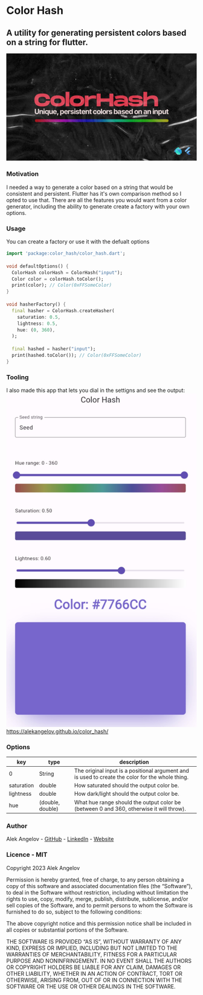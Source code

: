# Color Hash

## A utility for generating persistent colors based on a string for flutter.

![logo](logo.jpg)

### Motivation

I needed a way to generate a color based on a string that would be consistent and persistent. Flutter has it's own comparison method so I opted to use that. There are all the features you would want from a color generator, including the ability to generate create a factory with your own options.

### Usage

You can create a factory or use it with the defualt options

```dart
import 'package:color_hash/color_hash.dart';

void defaultOptions() {
  ColorHash colorHash = ColorHash("input");
  Color color = colorHash.toColor();
  print(color); // Color(0xFFSomeColor)
}

void hasherFactory() {
  final hasher = ColorHash.createHasher(
    saturation: 0.5,
    lightness: 0.5,
    hue: (0, 360),
  );

  final hashed = hasher("input");
  print(hashed.toColor()); // Color(0xFFSomeColor)
}

```

### Tooling

I also made this app that lets you dial in the settigns and see the output:
![screenshot of tool](screenshot.jpg)
https://alekangelov.github.io/color_hash/

### Options

| key        | type             | description                                                                                      |
| ---------- | ---------------- | ------------------------------------------------------------------------------------------------ |
| 0          | String           | The original input is a positional argument and is used to create the color for the whole thing. |
| saturation | double           | How saturated should the output color be.                                                        |
| lightness  | double           | How dark/light should the output color be.                                                       |
| hue        | (double, double) | What hue range should the output color be (between 0 and 360, otherwise it will throw).          |

### Author

Alek Angelov - [GitHub](https://github.com/alekangelov) - [LinkedIn](https://www.linkedin.com/in/alekangelov/) - [Website](https://alekangelov.com)

### Licence - MIT

Copyright 2023 Alek Angelov

Permission is hereby granted, free of charge, to any person obtaining a copy of this software and associated documentation files (the “Software”), to deal in the Software without restriction, including without limitation the rights to use, copy, modify, merge, publish, distribute, sublicense, and/or sell copies of the Software, and to permit persons to whom the Software is furnished to do so, subject to the following conditions:

The above copyright notice and this permission notice shall be included in all copies or substantial portions of the Software.

THE SOFTWARE IS PROVIDED “AS IS”, WITHOUT WARRANTY OF ANY KIND, EXPRESS OR IMPLIED, INCLUDING BUT NOT LIMITED TO THE WARRANTIES OF MERCHANTABILITY, FITNESS FOR A PARTICULAR PURPOSE AND NONINFRINGEMENT. IN NO EVENT SHALL THE AUTHORS OR COPYRIGHT HOLDERS BE LIABLE FOR ANY CLAIM, DAMAGES OR OTHER LIABILITY, WHETHER IN AN ACTION OF CONTRACT, TORT OR OTHERWISE, ARISING FROM, OUT OF OR IN CONNECTION WITH THE SOFTWARE OR THE USE OR OTHER DEALINGS IN THE SOFTWARE.
